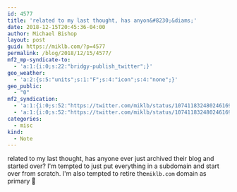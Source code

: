 ```yaml
---
id: 4577
title: 'related to my last thought, has anyon&#8230;&diams;'
date: 2018-12-15T20:45:36-04:00
author: Michael Bishop
layout: post
guid: https://miklb.com/?p=4577
permalink: /blog/2018/12/15/4577/
mf2_mp-syndicate-to:
  - 'a:1:{i:0;s:22:"bridgy-publish_twitter";}'
geo_weather:
  - 'a:2:{s:5:"units";s:1:"F";s:4:"icon";s:4:"none";}'
geo_public:
  - "0"
mf2_syndication:
  - 'a:1:{i:0;s:52:"https://twitter.com/miklb/status/1074118324802461696";}'
  - 'a:1:{i:0;s:52:"https://twitter.com/miklb/status/1074118324802461696";}'
categories:
  - misc
kind:
  - Note
---
```

related to my last thought, has anyone ever just archived their blog and started over? I'm tempted to just put everything in a subdomain and start over from scratch. I'm also tempted to retire the`miklb.com` domain as primary 🤔